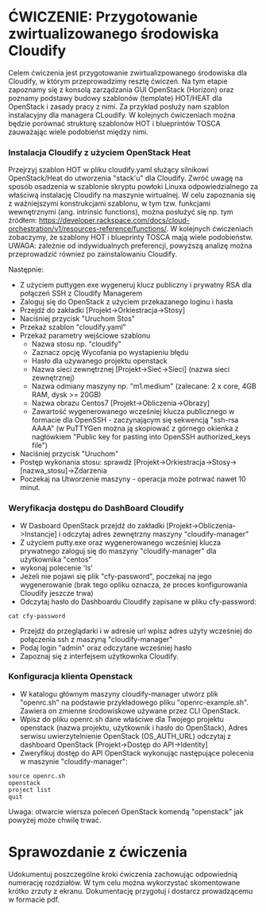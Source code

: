 # ĆWICZENIE: Przygotowanie zwirtualizowanego środowiska Cloudify

Celem ćwiczenia jest przygotowanie zwirtualizpowanego środowiska dla Cloudify, w którym przeprowadzimy resztę ćwiczeń. Na tym etapie zapoznamy się z konsolą zarządzania GUI OpenStack (Horizon) oraz poznamy podstawy budowy szablonów (template) HOT/HEAT dla OpenStack i zasady pracy z nimi. Za przykład posłuży nam szablon instalacyjny dla managera CLoudify. W kolejnych ćwiczeniach można będzie porównać strukturę szablonów HOT i blueprintów TOSCA zauważając wiele podobieńst między nimi.

### Instalacja Cloudify z użyciem OpenStack Heat

Przejrzyj szablon HOT w pliku cloudify.yaml służący silnikowi OpenStack/Heat do utworzenia "stack'u" dla Cloudify. Zwróć uwagę na sposób osadzenia w szablonie skryptu powłoki Linuxa odpowiedzialnego za właściwą instalację Cloudify na maszynie wirtualnej. W celu zapoznania się z ważniejszymi konstrukcjami szablonu, w tym tzw. funkcjami wewnętrznymi (ang. intrinsic functions), można posłużyć się np. tym źródłem: https://developer.rackspace.com/docs/cloud-orchestration/v1/resources-reference/functions/. W kolejnych ćwiczeniach zobaczymy, że szablony HOT i blueprinty TOSCA mają wiele podobieństw. UWAGA: zależnie od indywidualnych preferencji, powyższą analizę można przeprowadzić również po zainstalowaniu Cloudify.

Następnie:

- Z użyciem puttygen.exe wygeneruj klucz publiczny i prywatny RSA dla połączeń SSH z Cloudify Managerem
- Zaloguj się do OpenStack z użyciem przekazanego loginu i hasła
- Przejdź do zakładki [Projekt->Orkiestracja->Stosy]
- Naciśniej przycisk "Uruchom Stos"
- Przekaż szablon "cloudify.yaml"
- Przekaż parametry wejściowe szablonu
	- Nazwa stosu np. "cloudify"
	- Zaznacz opcję Wycofania po wystapieniu błędu
	- Hasło dla używanego projektu openstack
	- Nazwa sieci zewnętrznej [Projekt->Sieć->Sieci] (nazwa sieci zewnętrznej)
	- Nazwa odmiany maszyny np. "m1.medium" (zalecane: 2 x core, 4GB RAM, dysk >= 20GB)
	- Nazwa obrazu Centos7 [Projekt->Obliczenia->Obrazy]
	- Zawartość wygenerowanego wcześniej klucza publicznego w formacie dla OpenSSH - zaczynającym się sekwencją "ssh-rsa AAAA" (w PuTTYGen można ją skopiować z górnego okienka z nagłówkiem "Public key for pasting into OpenSSH authorized_keys file")
- Naciśniej przycisk "Uruchom"
- Postęp wykonania stosu: sprawdż [Projekt->Orkiestracja->Stosy->[nazwa_stosu]->Zdarzenia
- Poczekaj na Utworzenie maszyny - operacja może potrwać nawet 10 minut.

### Weryfikacja dostępu do DashBoard Cloudify
- W Dasboard OpenStack przejdź do zakładki [Projekt->Obliczenia->Instancje] i odczytaj adres zewnętrzny maszyny "cloudify-manager"
- Z użyciem putty.exe oraz wygenerowanego wcześniej klucza prywatnego zaloguj się do maszyny "cloudify-manager" dla użytkownika "centos"
- wykonaj polecenie 'ls'
- Jeżeli nie pojawi się plik "cfy-password", poczekaj na jego wygenerowanie (brak tego opliku oznacza, że proces konfigurowania Cloudify jeszcze trwa)
- Odczytaj hasło do Dashboardu Cloudify zapisane w pliku cfy-password:
```
cat cfy-password
```
- Przejdź do przeglądarki i w adresie url wpisz adres użyty wcześniej do połączenia ssh z maszyną "cloudify-manager"
- Podaj login "admin" oraz odczytane wcześniej hasło 
- Zapoznaj się z interfejsem użytkownka Cloudify.

### Konfiguracja klienta Openstack
- W katalogu głównym maszyny cloudify-manager utwórz plik "openrc.sh" na podstawie przykładowego pliku "openrc-example.sh". Zawiera on zmienne środowiskowe używane przez CLI OpenStack.
- Wpisz do pliku openrc.sh dane właściwe dla Twojego projektu openstack (nazwa projektu, użytkownik i hasło do OpenStack), Adres serwisu uwierzytelnienie OpenStack (OS_AUTH_URL) odczytaj z dashboard OpenStack [Projekt->Dostęp do API->Identity]
- Zweryfikuj dostęp do API OpenStack wykonując następujące polecenia w maszynie "cloudify-manager":

```
source openrc.sh
openstack
project list
quit
```
Uwaga: otwarcie wiersza poleceń OpenStack komendą "openstack" jak powyżej może chwilę trwać.

# Sprawozdanie z ćwiczenia

Udokumentuj poszczególne kroki ćwiczenia zachowując odpowiednią numerację rozdziałów. W tym celu można wykorzystać skomentowane krótko zrzuty z ekranu. Dokumentację przygotuj i dostarcz prowadzącemu w formacie pdf.
